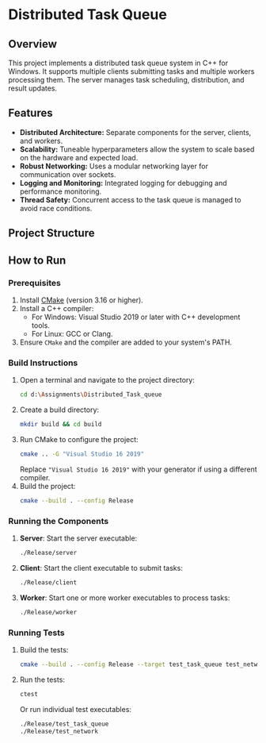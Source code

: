 # Distributed Task Queue

## Overview

This project implements a distributed task queue system in C++ for Windows. It supports multiple clients submitting tasks and multiple workers processing them. The server manages task scheduling, distribution, and result updates.

## Features

- **Distributed Architecture:** Separate components for the server, clients, and workers.
- **Scalability:** Tuneable hyperparameters allow the system to scale based on the hardware and expected load.
- **Robust Networking:** Uses a modular networking layer for communication over sockets.
- **Logging and Monitoring:** Integrated logging for debugging and performance monitoring.
- **Thread Safety:** Concurrent access to the task queue is managed to avoid race conditions.

## Project Structure

## How to Run

### Prerequisites

1. Install [CMake](https://cmake.org/) (version 3.16 or higher).
2. Install a C++ compiler:
   - For Windows: Visual Studio 2019 or later with C++ development tools.
   - For Linux: GCC or Clang.
3. Ensure `CMake` and the compiler are added to your system's PATH.

### Build Instructions

1. Open a terminal and navigate to the project directory:
   ```bash
   cd d:\Assignments\Distributed_Task_queue
   ```
2. Create a build directory:
   ```bash
   mkdir build && cd build
   ```
3. Run CMake to configure the project:
   ```bash
   cmake .. -G "Visual Studio 16 2019"
   ```
   Replace `"Visual Studio 16 2019"` with your generator if using a different compiler.
4. Build the project:
   ```bash
   cmake --build . --config Release
   ```

### Running the Components

1. **Server**: Start the server executable:
   ```bash
   ./Release/server
   ```
2. **Client**: Start the client executable to submit tasks:
   ```bash
   ./Release/client
   ```
3. **Worker**: Start one or more worker executables to process tasks:
   ```bash
   ./Release/worker
   ```

### Running Tests

1. Build the tests:
   ```bash
   cmake --build . --config Release --target test_task_queue test_network
   ```
2. Run the tests:
   ```bash
   ctest
   ```
   Or run individual test executables:
   ```bash
   ./Release/test_task_queue
   ./Release/test_network
   ```

